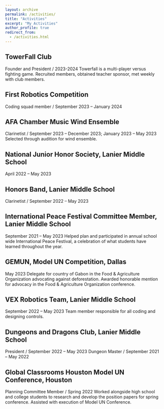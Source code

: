 ```yaml
---
layout: archive
permalink: /activities/
title: "Activities"
excerpt: "My Activities"
author_profile: true
redirect_from: 
  - /activities.html
---
```


## TowerFall Club
Founder and President / 2023-2024
Towerfall is a multi-player versus fighting game. Recruited members, obtained teacher sponsor, met weekly with club members.

## First Robotics Competition
Coding squad member / September 2023 – January 2024

## AFA Chamber Music Wind Ensemble
Clarinetist / September 2023 – December 2023; January 2023 – May 2023
Selected through audition for wind ensemble.

## National Junior Honor Society, Lanier Middle School
April 2022 – May 2023

## Honors Band, Lanier Middle School
Clarinetist / September 2022 – May 2023

## International Peace Festival Committee Member, Lanier Middle School
September 2021 – May 2023
Helped plan and participated in annual school wide International Peace Festival, a celebration of what students have learned throughout the year.

## GEMUN, Model UN Competition, Dallas
May 2023
Delegate for country of Gabon in the Food & Agriculture Organization advocating against deforestation.
Awarded honorable mention for advocacy in the Food & Agriculture Organization conference.

## VEX Robotics Team, Lanier Middle School
September 2022 – May 2023
Team member responsible for all coding and designing controls.

## Dungeons and Dragons Club, Lanier Middle School
President / September 2022 – May 2023
Dungeon Master / September 2021 – May 2022

## Global Classrooms Houston Model UN Conference, Houston
Planning Committee Member / Spring 2022
Worked alongside high school and college students to research and develop the position papers for spring conference. Assisted with execution of Model UN Conference.

